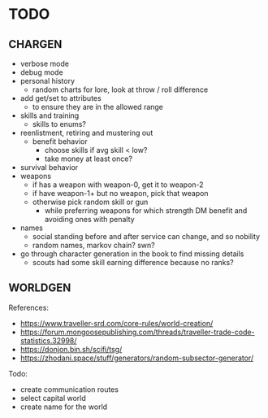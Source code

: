 # TODO

## CHARGEN

- verbose mode
- debug mode
- personal history
  - random charts for lore, look at throw / roll difference
- add get/set to attributes
  - to ensure they are in the allowed range
- skills and training
  - skills to enums?
- reenlistment, retiring and mustering out
  - benefit behavior
    - choose skills if avg skill < low?
    - take money at least once?
- survival behavior
- weapons
  - if has a weapon with weapon-0, get it to weapon-2
  - if have weapon-1+ but no weapon, pick that weapon
  - otherwise pick random skill or gun
    - while preferring weapons for which strength DM benefit and avoiding ones with penalty
- names
  - social standing before and after service can change, and so nobility
  - random names, markov chain? swn?
- go through character generation in the book to find missing details
  - scouts had some skill earning difference because no ranks?

## WORLDGEN

References:

- https://www.traveller-srd.com/core-rules/world-creation/
- https://forum.mongoosepublishing.com/threads/traveller-trade-code-statistics.32998/
- https://donjon.bin.sh/scifi/tsg/
- https://zhodani.space/stuff/generators/random-subsector-generator/

Todo:

- create communication routes
- select capital world
- create name for the world
